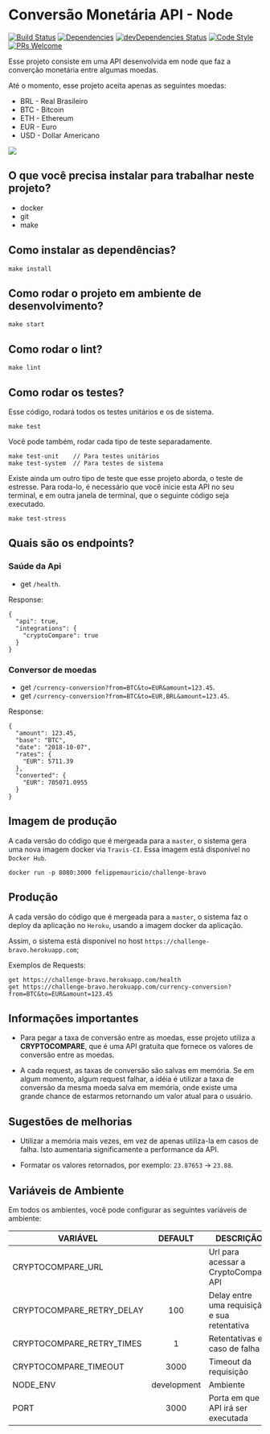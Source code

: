 # Conversão Monetária API - Node 
[![Build Status](https://travis-ci.org/felippemauricio/node-currency-conversion.svg?branch=master)](https://travis-ci.org/felippemauricio/node-currency-conversion)
[![Dependencies](https://david-dm.org/felippemauricio/node-currency-conversion.svg)](https://david-dm.org/felippemauricio/node-currency-conversion)
[![devDependencies Status](https://david-dm.org/felippemauricio/node-currency-conversion/dev-status.svg)](https://david-dm.org/felippemauricio/node-currency-conversion?type=dev)
[![Code Style](https://badgen.net/badge/code%20style/airbnb/fd5c63)](https://github.com/airbnb/javascript)
[![PRs Welcome](https://img.shields.io/badge/PRs-welcome-brightgreen.svg)](https://github.com/felippemauricio/node-currency-conversion/pulls)

Esse projeto consiste em uma API desenvolvida em node que faz a converção monetária entre algumas moedas.

Até o momento, esse projeto aceita apenas as seguintes moedas:
- BRL - Real Brasileiro
- BTC - Bitcoin
- ETH - Ethereum
- EUR - Euro
- USD - Dollar Americano

![](https://e.rpp-noticias.io/normal/2017/08/02/021602_457141.jpg)

## O que você precisa instalar para trabalhar neste projeto?

- docker
- git
- make

## Como instalar as dependências?
```
make install
```

## Como rodar o projeto em ambiente de desenvolvimento?

```
make start
```

## Como rodar o lint?
```
make lint
```

## Como rodar os testes?

Esse código, rodará todos os testes unitários e os de sistema.

```
make test
```

Você pode também, rodar cada tipo de teste separadamente.

```
make test-unit    // Para testes unitários
make test-system  // Para testes de sistema
```

Existe ainda um outro tipo de teste que esse projeto aborda, o teste de estresse. Para roda-lo, é necessário que você inicie esta API no seu terminal, e em outra janela de terminal, que o seguinte código seja executado.

```
make test-stress
```

## Quais são os endpoints?

### Saúde da Api

  - get `/health`.

Response:
```
{
  "api": true,
  "integrations": {
    "cryptoCompare": true
  }
}
```

### Conversor de moedas

  - get `/currency-conversion?from=BTC&to=EUR&amount=123.45`.
  - get `/currency-conversion?from=BTC&to=EUR,BRL&amount=123.45`.

Response:
```
{
  "amount": 123.45,
  "base": "BTC",
  "date": "2018-10-07",
  "rates": {
    "EUR": 5711.39
  },
  "converted": {
    "EUR": 705071.0955
  }
}
```

## Imagem de produção

A cada versão do código que é mergeada para a `master`, o sistema gera uma nova imagem docker via `Travis-CI`. Essa imagem está disponível no `Docker Hub`.

```
docker run -p 8080:3000 felippemauricio/challenge-bravo
```

## Produção

A cada versão do código que é mergeada para a `master`, o sistema faz o deploy da aplicação no `Heroku`, usando a imagem docker da aplicação.

Assim, o sistema está disponível no host `https://challenge-bravo.herokuapp.com`;

Exemplos de Requests:
```
get https://challenge-bravo.herokuapp.com/health
get https://challenge-bravo.herokuapp.com/currency-conversion?from=BTC&to=EUR&amount=123.45
```


## Informações importantes

- Para pegar a taxa de conversão entre as moedas, esse projeto utiliza a **CRYPTOCOMPARE**, que é uma API gratuita que fornece os valores de conversão entre as moedas.

- A cada request, as taxas de conversão são salvas em memória. Se em algum momento, algum request falhar, a idéia é utilizar a taxa de conversão da mesma moeda salva em memória, onde existe uma grande chance de estarmos retornando um valor atual para o usuário.


## Sugestões de melhorias

- Utilizar a memória mais vezes, em vez de apenas utiliza-la em casos de falha. Isto aumentaria significamente a performance da API.

- Formatar os valores retornados, por exemplo: `23.87653` -> `23.88`.


## Variáveis de Ambiente

Em todos os ambientes, você pode configurar as seguintes variáveis de ambiente:

| VARIÁVEL                     | DEFAULT                | DESCRIÇÃO                                               |
|------------------------------|:----------------------:|---------------------------------------------------------|
| CRYPTOCOMPARE_URL            |                        | Url para acessar a CryptoCompare API                    |
| CRYPTOCOMPARE_RETRY_DELAY    | 100                    | Delay entre uma requisição e sua retentativa            |
| CRYPTOCOMPARE_RETRY_TIMES    | 1                      | Retentativas em caso de falha                           |
| CRYPTOCOMPARE_TIMEOUT        | 3000                   | Timeout da requisição                                   |
| NODE_ENV                     | development            | Ambiente                                                |
| PORT                         | 3000                   | Porta em que a API irá ser executada                    |
